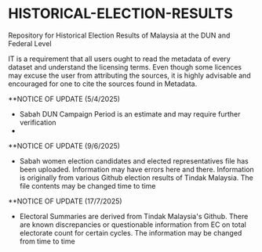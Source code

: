 # HISTORICAL-ELECTION-RESULTS
Repository for Historical Election Results of Malaysia at the DUN and Federal Level

IT is a requirement that all users ought to read the metadata of every dataset and understand the licensing terms. Even though some licences may excuse the user from attributing the sources, it is highly advisable and encouraged for one to cite the sources found in Metadata.

**NOTICE OF UPDATE (5/4/2025)
- Sabah DUN Campaign Period is an estimate and may require further verification
- 
**NOTICE OF UPDATE (9/6/2025)
- Sabah women election candidates and elected representatives file has been uploaded. Information may have errors here and there. Information is originally from various Github election results of Tindak Malaysia. The file contents may be changed time to time

**NOTICE OF UPDATE (17/7/2025)
- Electoral Summaries are derived from Tindak Malaysia's Github. There are known discrepancies or questionable information from EC on total electorate count for certain cycles. The information may be changed from time to time
